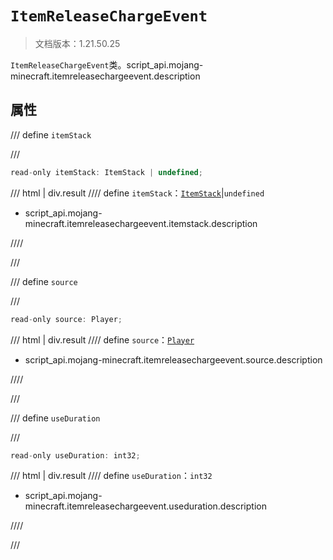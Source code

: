 # `ItemReleaseChargeEvent`

> 文档版本：1.21.50.25

`ItemReleaseChargeEvent`类。script_api.mojang-minecraft.itemreleasechargeevent.description

## 属性

/// define
`itemStack`


///

```js
read-only itemStack: ItemStack | undefined;
```

/// html | div.result
//// define
`itemStack`：[`ItemStack`](./itemstack.md)|`undefined`

- script_api.mojang-minecraft.itemreleasechargeevent.itemstack.description


////

///


/// define
`source`


///

```js
read-only source: Player;
```

/// html | div.result
//// define
`source`：[`Player`](./player.md)

- script_api.mojang-minecraft.itemreleasechargeevent.source.description


////

///


/// define
`useDuration`


///

```js
read-only useDuration: int32;
```

/// html | div.result
//// define
`useDuration`：`int32`

- script_api.mojang-minecraft.itemreleasechargeevent.useduration.description


////

///

